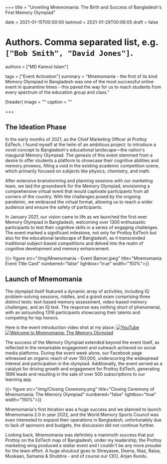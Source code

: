 +++
title = "Unveiling Mnemomania: The Birth and Success of Bangladesh's First Memory Olympiad"

date = 2021-01-15T00:00:00
lastmod = 2021-01-29T00:06:05
draft = false

# Authors. Comma separated list, e.g. `["Bob Smith", "David Jones"]`.
authors = ["MD Kamrul Islam"]

tags = ["Event Activation"]
summary = "Mnemomania - the first of its kind Memory Olympiad in Bangladesh was one of the most successful online event in quarantine times - this paved the way for us to reach students from every spectrum of the education group and class."

[header]
image = ""
caption = ""

+++

## The Ideation Phase
In the early months of 2021, as the Chief Marketing Officer at Prottoy EdTech, I found myself at the helm of an ambitious project: to introduce a novel concept to Bangladesh's educational landscape—the nation's inaugural Memory Olympiad. The genesis of this event stemmed from a desire to offer students a platform to showcase their cognitive abilities and memory prowess, filling a void in the existing academic competition scene, which primarily focused on subjects like physics, chemistry, and math.

After extensive brainstorming and planning sessions with our marketing team, we laid the groundwork for the Memory Olympiad, envisioning a comprehensive virtual event that would captivate participants from all corners of the country. With the challenges posed by the ongoing pandemic, we embraced the virtual format, allowing us to reach a wider audience and ensure the safety of participants.

In January 2021, our vision came to life as we launched the first-ever Memory Olympiad in Bangladesh, welcoming over 1300 enthusiastic participants to test their cognitive skills in a series of engaging challenges. The event marked a significant milestone, not only for Prottoy EdTech but also for the educational landscape of Bangladesh, as it transcended traditional subject-based competitions and delved into the realm of cognitive development and memory enhancement.

{{< figure src="/img/Mnemomania - Event Banner.jpeg" title="Mnemomania Event Title Card" numbered="false" lightbox="true" width="150%">}}

## Launch of Mnemomania
The olympiad itself featured a dynamic array of activities, including IQ problem-solving sessions, riddles, and a grand exam comprising three distinct tests: text-based memory assessment, video-based memory challenges, and an IQ test. The response was nothing short of phenomenal, with an astounding 1316 participants showcasing their talents and competing for top honors.

Here is the event introduction video shot at my place:
[![YouTube](http://i.ytimg.com/vi/gW7dGphQ_nw/hqdefault.jpg)](https://www.youtube.com/watch?v=gW7dGphQ_nw)
[![Welcome to Mnemomania: The Memory Olympiad](https://img.youtube.com/vi/gW7dGphQ_nw/0.jpg)](https://www.youtube.com/watch?v=gW7dGphQ_nw)

The success of the Memory Olympiad extended beyond the event itself, as reflected in the remarkable engagement and outreach achieved on social media platforms. During the event week alone, our Facebook page witnessed an organic reach of over 150,000, underscoring the widespread interest and participation in the olympiad. Additionally, the event served as a catalyst for driving growth and engagement for Prottoy EdTech, generating 1896 leads and resulting in the sale of over 500 subscriptions to our learning app.

{{< figure src="/img/Closing Ceremony.png" title="Closing Ceremony of Mnemomania: The Memory Olympiad" numbered="false" lightbox="true" width="150%">}}

Mnemomania's first iteration was a huge success and we planned to launch Mnemomania 2.0 in year 2022, and the World Memory Sports Council was even interested to expand their operations in Bangladesh, unfortunately due to lack of sponsors and budgets, the discussion did not continue further.

Looking back, Mnemomania was definitely a mammoth success that put Prottoy on the EdTech map of Bangladesh, under my leadership, the Prottoy marketing wing produced a stellar event and I couldn't be any more prouder for the team effort. A huge shoutout goes to Shreyasee, Deena, Niaz, Raisa, Muskaan, Samania & Shubhra - and of course our CEO, Anjan Kundu. 

